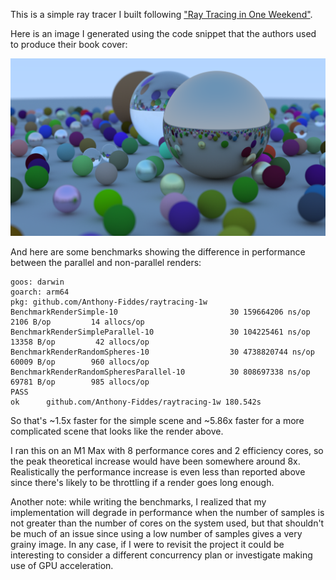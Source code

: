 This is a simple ray tracer I built following ["Ray Tracing in One
Weekend"](https://raytracing.github.io/books/RayTracingInOneWeekend.html).

Here is an image I generated using the code snippet that the authors used to
produce their book cover:

![1080p render with 500 samples per pixel of a bunch of random spheres](result.png)


And here are some benchmarks showing the difference in performance between the
parallel and non-parallel renders:
```
goos: darwin
goarch: arm64
pkg: github.com/Anthony-Fiddes/raytracing-1w
BenchmarkRenderSimple-10                   	     30	159664206 ns/op	   2106 B/op	     14 allocs/op
BenchmarkRenderSimpleParallel-10           	     30	104225461 ns/op	  13358 B/op	     42 allocs/op
BenchmarkRenderRandomSpheres-10            	     30	4738820744 ns/op  60009 B/op	    960 allocs/op
BenchmarkRenderRandomSpheresParallel-10    	     30	808697338 ns/op	  69781 B/op	    985 allocs/op
PASS
ok  	github.com/Anthony-Fiddes/raytracing-1w	180.542s
```

So that's ~1.5x faster for the simple scene and ~5.86x faster for a more
complicated scene that looks like the render above.

I ran this on an M1 Max with 8 performance cores and 2 efficiency cores, so the
peak theoretical increase would have been somewhere around 8x. Realistically the
performance increase is even less than reported above since there's likely to be
throttling if a render goes long enough.

Another note: while writing the benchmarks, I realized that my implementation
will degrade in performance when the number of samples is not greater than the
number of cores on the system used, but that shouldn't be much of an issue since
using a low number of samples gives a very grainy image. In any case, if I were
to revisit the project it could be interesting to consider a different
concurrency plan or investigate making use of GPU acceleration.
